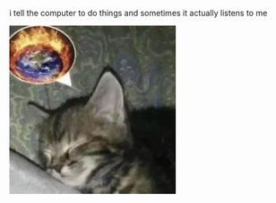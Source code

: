 i tell the computer to do things and sometimes it actually listens to me
<!--START_SECTION:update_image-->
<img src=https://raw.githubusercontent.com/sneakykestrel/sneakykestrel/main/.github/images/dreaming.jpg height="" width="" align=left alt=kitty />
<!--END_SECTION:update_image-->

